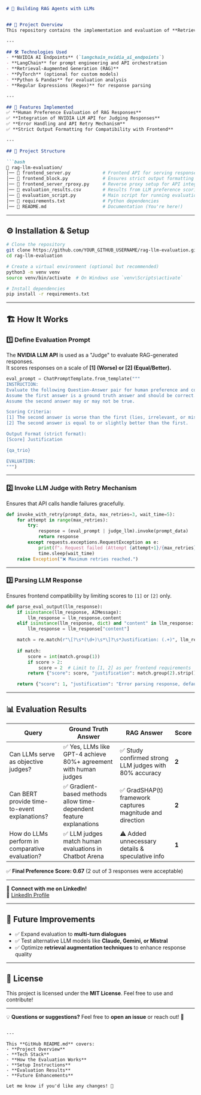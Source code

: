 ```markdown
# 🚀 Building RAG Agents with LLMs 


## 🎯 Project Overview  
This repository contains the implementation and evaluation of **Retrieval-Augmented Generation (RAG) Agents** with Large Language Models (LLMs). The project was developed as part of the **NVIDIA "Building RAG Agents with LLMs" Certification**, demonstrating expertise in leveraging LLMs for enhanced retrieval-based conversational AI.

---

## 🛠️ Technologies Used
- **NVIDIA AI Endpoints** (`langchain_nvidia_ai_endpoints`)
- **LangChain** for prompt engineering and API orchestration
- **Retrieval-Augmented Generation (RAG)**
- **PyTorch** (optional for custom models)
- **Python & Pandas** for evaluation analysis
- **Regular Expressions (Regex)** for response parsing

---

## 📌 Features Implemented
✅ **Human Preference Evaluation of RAG Responses**  
✅ **Integration of NVIDIA LLM API for Judging Responses**  
✅ **Error Handling and API Retry Mechanism**  
✅ **Strict Output Formatting for Compatibility with Frontend**  

---

## 📂 Project Structure

```bash
📁 rag-llm-evaluation/
│── 📜 frontend_server.py            # Frontend API for serving responses
│── 📜 frontend_block.py             # Ensures strict output formatting for evaluation
│── 📜 frontend_server_rproxy.py     # Reverse proxy setup for API integration
│── 📜 evaluation_results.csv        # Results from LLM preference scoring
│── 📜 evaluation_script.py          # Main script for running evaluations
│── 📜 requirements.txt              # Python dependencies
│── 📜 README.md                     # Documentation (You're here!)
```

---

## ⚙️ Installation & Setup
```bash
# Clone the repository
git clone https://github.com/YOUR_GITHUB_USERNAME/rag-llm-evaluation.git
cd rag-llm-evaluation

# Create a virtual environment (optional but recommended)
python3 -m venv venv
source venv/bin/activate  # On Windows use `venv\Scripts\activate`

# Install dependencies
pip install -r requirements.txt
```

---

## 🏗️ How It Works

### **1️⃣ Define Evaluation Prompt**
The **NVIDIA LLM API** is used as a "Judge" to evaluate RAG-generated responses.  
It scores responses on a scale of **[1] (Worse) or [2] (Equal/Better).**  

```python
eval_prompt = ChatPromptTemplate.from_template("""
INSTRUCTION:
Evaluate the following Question-Answer pair for human preference and consistency.
Assume the first answer is a ground truth answer and should be correct.
Assume the second answer may or may not be true.

Scoring Criteria:
[1] The second answer is worse than the first (lies, irrelevant, or misleading).
[2] The second answer is equal to or slightly better than the first.

Output Format (strict format):
[Score] Justification

{qa_trio}

EVALUATION:
""")
```

---

### **2️⃣ Invoke LLM Judge with Retry Mechanism**
Ensures that API calls handle failures gracefully.

```python
def invoke_with_retry(prompt_data, max_retries=3, wait_time=5):
    for attempt in range(max_retries):
        try:
            response = (eval_prompt | judge_llm).invoke(prompt_data)
            return response
        except requests.exceptions.RequestException as e:
            print(f"⚠️ Request failed (Attempt {attempt+1}/{max_retries}): {str(e)}")
            time.sleep(wait_time)
    raise Exception("❌ Maximum retries reached.")
```

---

### **3️⃣ Parsing LLM Response**
Ensures frontend compatibility by limiting scores to `[1]` or `[2]` only.

```python
def parse_eval_output(llm_response):
    if isinstance(llm_response, AIMessage):
        llm_response = llm_response.content
    elif isinstance(llm_response, dict) and "content" in llm_response:
        llm_response = llm_response["content"]

    match = re.match(r"\[?\s*(\d+)\s*\]?\s*Justification: (.+)", llm_response, re.DOTALL)
    
    if match:
        score = int(match.group(1))
        if score > 2:
            score = 2  # Limit to [1, 2] as per frontend requirements
        return {"score": score, "justification": match.group(2).strip()}

    return {"score": 1, "justification": "Error parsing response, defaulting to minimum score."}
```

---

## 📊 Evaluation Results

| Query | Ground Truth Answer | RAG Answer | Score |
|--------|------------------|------------|-------|
| Can LLMs serve as objective judges? | ✅ Yes, LLMs like GPT-4 achieve 80%+ agreement with human judges | ✅ Study confirmed strong LLM judges with 80% accuracy | **2** |
| Can BERT provide time-to-event explanations? | ✅ Gradient-based methods allow time-dependent feature explanations | ✅ GradSHAP(t) framework captures magnitude and direction | **2** |
| How do LLMs perform in comparative evaluation? | ✅ LLM judges match human evaluations in Chatbot Arena | ⚠️ Added unnecessary details & speculative info | **1** |

✅ **Final Preference Score: 0.67** (2 out of 3 responses were acceptable)

---
🔗 **Connect with me on LinkedIn!**  
📌 [LinkedIn Profile](https://www.linkedin.com/in/YOUR_PROFILE)

---

## 📌 Future Improvements
- ✅ Expand evaluation to **multi-turn dialogues**
- ✅ Test alternative LLM models like **Claude, Gemini, or Mistral**
- ✅ Optimize **retrieval augmentation techniques** to enhance response quality

---

## 📜 License
This project is licensed under the **MIT License**. Feel free to use and contribute!

---

💡 **Questions or suggestions?** Feel free to **open an issue** or reach out! 🚀
```

---

This **GitHub README.md** covers:  
- **Project Overview**  
- **Tech Stack**  
- **How the Evaluation Works**  
- **Setup Instructions**  
- **Evaluation Results**  
- **Future Enhancements**  

Let me know if you'd like any changes! 🚀
